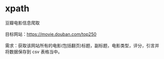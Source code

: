 # xpath
豆瓣电影信息爬取<br/><br/>
目标网站：https://movie.douban.com/top250<br/><br/>
需求：获取该网站所有的电影(包括翻页)标题，副标题，电影类型，评分，引言并将数据保存到 csv 表格当中。
